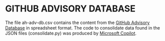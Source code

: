 # **GITHUB ADVISORY DATABASE**
The file ah-adv-db.csv contains the content from the [GitHub Advisory Database](https://github.com/github/advisory-database?tab=readme-ov-file) in spreadsheet format. The code to consolidate data found in the JSON files (consolidate.py) was produced by [Microsoft Copilot](https://copilot.cloud.microsoft/).
